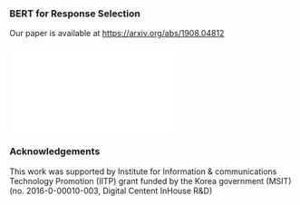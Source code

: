 ### BERT for Response Selection
Our paper is available at https://arxiv.org/abs/1908.04812

![model_overview](./Model_Overview.pdf)

### Acknowledgements

This work was supported by Institute for Information & communications Technology Promotion (IITP) grant funded by the Korea government (MSIT) (no. 2016-0-00010-003, Digital Centent InHouse R&D)
